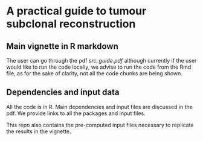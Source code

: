 # A practical guide to tumour subclonal reconstruction

## Main vignette in R markdown

The user can go through the pdf *src_guide.pdf* although currently if the user would like to run the code locally, we advise to run the code from the Rmd file, as for the sake of clarity, not all the code chunks are being shown.


## Dependencies and input data

All the code is in R. Main dependencies and input files are discussed in the pdf. We provide links to all the packages and input files.

This repo also contains the pre-computed input files necessary to replicate the results in the vignette.
